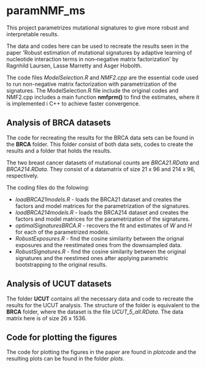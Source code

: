 # paramNMF_ms
This project parametrizes mutational signatures to give more robust and interpretable results. 

The data and codes here can be used to recreate the results seen in the paper 'Robust estimation of mutational signatures by adaptive learning of nucleotide interaction terms in non–negative matrix factorization' by Ragnhild Laursen, Lasse Marretty and Asger Hobolth. 

The code files *ModelSelection.R* and *NMF2.cpp* are the essential code used to run non-negative matrix factorization with parametrization of the signatures. The ModelSelection.R file include the original codes and NMF2.cpp includes a main function **nmfprm()** to find the estimates, where it is implemented i C++ to achieve faster convergence.  

## Analysis of BRCA datasets 
The code for recreating the results for the BRCA data sets can be found in the **BRCA** folder. This folder consist of both data sets, codes to create the results and a folder that holds the results. 

The two breast cancer datasets of mutational counts are *BRCA21.RData* and *BRCA214.RData*. They consist of a datamatrix of size 21 x 96 and 214 x 96, respectively.

The coding files do the folowing:
 - *loadBRCA21models.R* - loads the BRCA21 dataset and creates the factors and model matrices for the parametrization of the signatures.
 - *loadBRCA214models.R* - loads the BRCA214 dataset and creates the factors and model matrices for the parametrization of the signatures.
 - *optimalSignaturesBRCA.R* - recovers the fit and estimates of $W$ and $H$ for each of the parametrized models. 
 - *RobustExposures.R* - find the cosine similarity between the orignal exposures and the reestimated ones from the downsampled data. 
 - *RobustSignatures.R* - find the cosine similarity between the original signatures and the reestimed ones after applying parametric bootstrapping to the original results.

## Analysis of UCUT datasets

The folder **UCUT** contains all the necessary data and code to recreate the results for the UCUT analysis. The structure of the folder is equivalent to the **BRCA** folder, where the dataset is the file *UCUT_5_all.RData*. The data matrix here is of size 26 x 1536.


## Code for plotting the figures 
The code for plotting the figures in the paper are found in *plotcode* and the resulting plots can be found in the folder *plots*.
